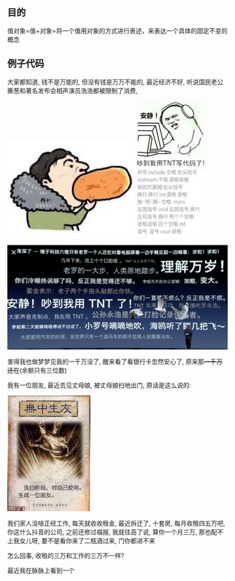 ## 目的

值对象=值+对象=将一个值用对象的方式进行表述，来表达一个具体的固定不变的概念

## 例子代码

大家都知道, 钱不是万能的, 但没有钱是万万不能的, 最近经济不好, 听说国民老公撕葱和著名发布会相声演员浩浩都被限制了消费, 

![](/assets/2019112500.png)                                                         ![](/assets/2019112502.png)

![](/assets/2019112503.png)

害得我也做梦梦见我的一千万没了, 醒来看了看银行卡忽然安心了, 原来那~~一千万还在~~\(余额只有三位数\)

我有一位朋友, 最近去见丈母娘, 被丈母娘扫地出门, 原话是这么说的:

![](/assets/2019112504.png)

我们家人没啥正经工作, 每天就收收租金, 最近拆迁了, 十套房, 每月收租四五万吧, 你这什么抖音的公司, 之前还修过福报, 我就往高了说, 算你一个月三万, 那也配不上我女儿呀, 要不是看你来了二瓶酒过来, 门你都进不来

怎么回事, 收租的三万和工作的三万不一样?

最近我在脉脉上看到一个






































